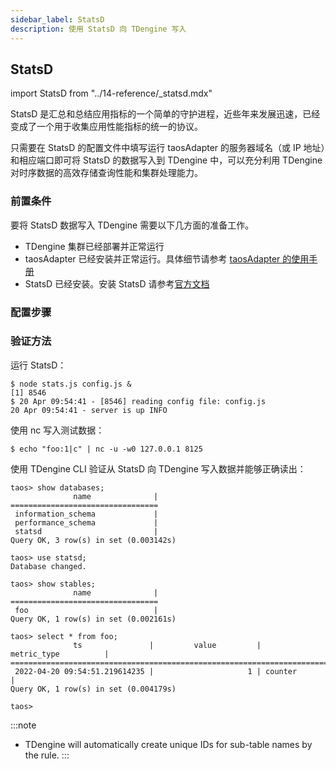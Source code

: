 ```yaml
---
sidebar_label: StatsD
description: 使用 StatsD 向 TDengine 写入
---
```


## StatsD

import StatsD from "../14-reference/_statsd.mdx"

StatsD 是汇总和总结应用指标的一个简单的守护进程，近些年来发展迅速，已经变成了一个用于收集应用性能指标的统一的协议。

只需要在 StatsD 的配置文件中填写运行 taosAdapter 的服务器域名（或 IP 地址）和相应端口即可将 StatsD 的数据写入到 TDengine 中，可以充分利用 TDengine 对时序数据的高效存储查询性能和集群处理能力。

### 前置条件

要将 StatsD 数据写入 TDengine 需要以下几方面的准备工作。
- TDengine 集群已经部署并正常运行
- taosAdapter 已经安装并正常运行。具体细节请参考 [taosAdapter 的使用手册](/reference/taosadapter)
- StatsD 已经安装。安装 StatsD 请参考[官方文档](https://github.com/statsd/statsd)

### 配置步骤
<StatsD />

### 验证方法

运行 StatsD：

```
$ node stats.js config.js &
[1] 8546
$ 20 Apr 09:54:41 - [8546] reading config file: config.js
20 Apr 09:54:41 - server is up INFO
```

使用 nc 写入测试数据：

```
$ echo "foo:1|c" | nc -u -w0 127.0.0.1 8125
```

使用 TDengine CLI 验证从 StatsD 向 TDengine 写入数据并能够正确读出：

```
taos> show databases;
              name              |
=================================
 information_schema             |
 performance_schema             |
 statsd                         |
Query OK, 3 row(s) in set (0.003142s)

taos> use statsd;
Database changed.

taos> show stables;
              name              |
=================================
 foo                            |
Query OK, 1 row(s) in set (0.002161s)

taos> select * from foo;
              ts               |         value         |         metric_type          |
=======================================================================================
 2022-04-20 09:54:51.219614235 |                     1 | counter                      |
Query OK, 1 row(s) in set (0.004179s)

taos>
```

:::note

- TDengine will automatically create unique IDs for sub-table names by the rule.
:::
